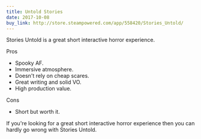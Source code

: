 ```yaml
---
title: Untold Stories
date: 2017-10-08
buy_link: http://store.steampowered.com/app/558420/Stories_Untold/
---
```

Stories Untold is a great short interactive horror experience.

Pros
- Spooky AF.
- Immersive atmosphere.
- Doesn't rely on cheap scares.
- Great writing and solid VO.
- High production value.

Cons
- Short but worth it.

If you're looking for a great short interactive horror experience then you can hardly go wrong with Stories Untold.
